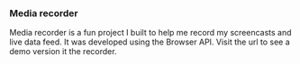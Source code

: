 ### Media recorder

Media recorder is a fun project I built to help me record my screencasts and live data feed.
It was developed using the Browser API. Visit the url to see a demo version it the recorder.